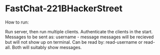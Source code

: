 # FastChat-221BHackerStreet


How to run:

Run server, then run multiple clients. Authenticate the clients in the start. Messages to be sent as: username - message
messages will be recieved but will not show up on terminal. Can be read by: read-username or read-all. Both will suitably show messages.





